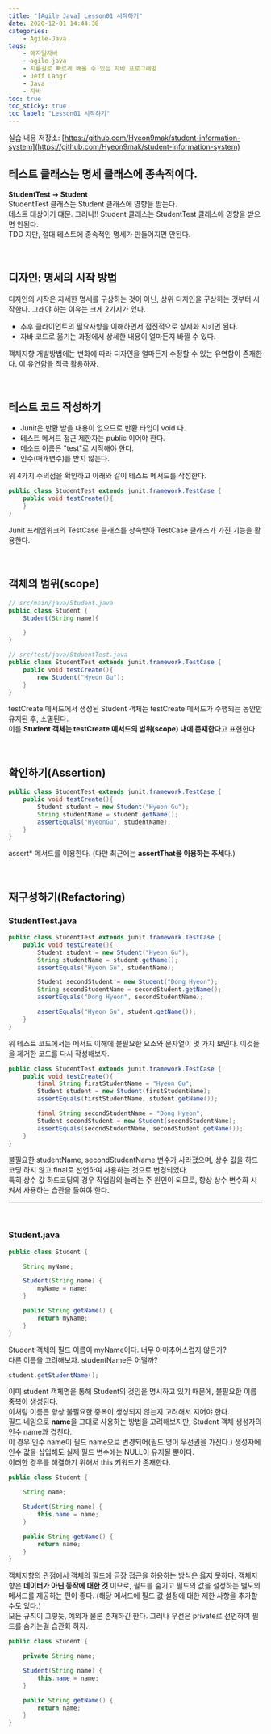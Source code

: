 ```yaml
---
title: "[Agile Java] Lesson01 시작하기"
date: 2020-12-01 14:44:38
categories:
    - Agile-Java
tags:
    - 애자일자바
    - agile java
    - 지름길로 빠르게 배울 수 있는 자바 프로그래밍
    - Jeff Langr
    - Java
    - 자바
toc: true
toc_sticky: true
toc_label: "Lesson01 시작하기"
---
```


실습 내용 저장소: [https://github.com/Hyeon9mak/student-information-system](https://github.com/Hyeon9mak/student-information-system)

## 테스트 클래스는 명세 클래스에 종속적이다.
**StudentTest -> Student**  
StudentTest 클래스는 Student 클래스에 영향을 받는다.  
테스트 대상이기 떄문. 그러나!!
Student 클래스는 StudentTest 클래스에 영향을 받으면 안된다.  
TDD 지만, 절대 테스트에 종속적인 명세가 만들어지면 안된다.

<br>

## 디자인: 명세의 시작 방법
디자인의 시작은 자세한 명세를 구상하는 것이 아닌, 상위 디자인을 구상하는 것부터 시작한다. 
그래야 하는 이유는 크게 2가지가 있다.

- 추후 클라이언트의 필요사항을 이해하면서 점진적으로 상세화 시키면 된다. 
- 자바 코드로 옮기는 과정에서 상세한 내용이 얼마든지 바뀔 수 있다.

객체지향 개발방법에는 변화에 따라 디자인을 얼마든지 수정할 수 있는 유연함이 존재한다. 이 유연함을 적극 활용하자.

<br>

## 테스트 코드 작성하기
- Junit은 반환 받을 내용이 없으므로 반환 타입이 void 다.
- 테스트 메서드 접근 제한자는 public 이어야 한다.
- 메소드 이름은 "test"로 시작해야 한다.
- 인수(매개변수)를 받지 않는다.

위 4가지 주의점을 확인하고 아래와 같이 테스트 메서드를 작성한다.

```java
public class StudentTest extends junit.framework.TestCase {
    public void testCreate(){
    }
}
```

Junit 프레임워크의 TestCase 클래스를 상속받아 TestCase 클래스가 가진 기능을 활용한다.

<br>

## 객체의 범위(scope)
```java
// src/main/java/Student.java
public class Student {
    Student(String name){

    }
}

// src/test/java/StduentTest.java
public class StudentTest extends junit.framework.TestCase {
    public void testCreate(){
        new Student("Hyeon Gu");
    }
}
```
testCreate 메서드에서 생성된 Student 객체는 testCreate 메서드가 수행되는 동안만 유지된 후, 소멸된다.  
이를 **Student 객체는 testCreate 메서드의 범위(scope) 내에 존재한다**고 표현한다.

<br>

## 확인하기(Assertion)
```java
public class StudentTest extends junit.framework.TestCase {
    public void testCreate(){
        Student student = new Student("Hyeon Gu");
        String studentName = student.getName();
        assertEquals("HyeonGu", studentName);
    }
}
```
assert* 메서드를 이용한다. (다만 최근에는 **assertThat을 이용하는 추세**다.)

<br>

## 재구성하기(Refactoring)
### StudentTest.java
```java
public class StudentTest extends junit.framework.TestCase {
    public void testCreate(){
        Student student = new Student("Hyeon Gu");
        String studentName = student.getName();
        assertEquals("Hyeon Gu", studentName);

        Student secondStudent = new Student("Dong Hyeon");
        String secondStudentName = secondStudent.getName();
        assertEquals("Dong Hyeon", secondStudentName);

        assertEquals("Hyeon Gu", student.getName());
    }
}
```

위 테스트 코드에서는 메서드 이해에 불필요한 요소와 문자열이 몇 가지 보인다.
이것들을 제거한 코드를 다시 작성해보자.

```java
public class StudentTest extends junit.framework.TestCase {
    public void testCreate(){
        final String firstStudentName = "Hyeon Gu";
        Student student = new Student(firstStudentName);
        assertEquals(firstStudentName, student.getName());

        final String secondStudentName = "Dong Hyeon";
        Student secondStudent = new Student(secondStudentName);
        assertEquals(secondStudentName, secondStudent.getName());
    }
}
```
불필요한 studentName, secondStudentName 변수가 사라졌으며, 상수 값을 하드코딩 하지 않고 final로 선언하여 사용하는 것으로 변경되었다.  
특히 상수 값 하드코딩의 경우 작업량의 늘리는 주 원인이 되므로, 항상 상수 변수화 시켜서 사용하는 습관을 들여야 한다.

---

<br>

### Student.java
```java
public class Student {

    String myName;

    Student(String name) {
        myName = name;
    }

    public String getName() {
        return myName;
    }
}
```
Student 객체의 필드 이름이 myName이다. 너무 아마추어스럽지 않은가?  
다른 이름을 고려해보자. studentName은 어떨까?

```java
student.getStudentName();
```
이미 student 객체명을 통해 Student의 것임을 명시하고 있기 때문에, 불필요한 이름 중복이 생성된다.  
이처럼 이름은 항상 불필요한 중복이 생성되지 않는지 고려해서 지어야 한다.  
필드 네임으로 **name**을 그대로 사용하는 방법을 고려해보지만, Student 객체 생성자의 인수 name과 겹친다.  
이 경우 인수 name이 필드 name으로 변경되어(필드 명이 우선권을 가진다.) 생성자에 인수 값을 삽입해도 실제 필드 변수에는 NULL이 유지될 뿐이다.  
이러한 경우를 해결하기 위해서 this 키워드가 존재한다.

```java
public class Student {

    String name;

    Student(String name) {
        this.name = name;
    }

    public String getName() {
        return name;
    }
}
```

객체지향의 관점에서 객체의 필드에 곧장 접근을 허용하는 방식은 옳지 못하다. 
객체지향은 **데이터가 아닌 동작에 대한 것** 이므로, 필드를 숨기고 필드의 값을 설정하는 별도의 메서드를 제공하는 편이 좋다. 
(해당 메서드에 필드 값 설정에 대한 제한 사항을 추가할 수도 있다.)  
모든 규칙이 그렇듯, 예외가 물론 존재하긴 한다. 그러나 우선은 private로 선언하여 필드를 숨기는걸 습관화 하자. 

```java
public class Student {

    private String name;

    Student(String name) {
        this.name = name;
    }

    public String getName() {
        return name;
    }
}
```